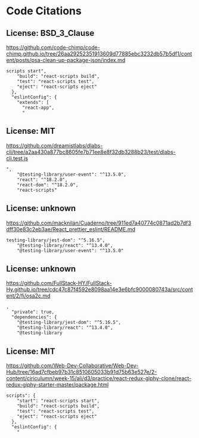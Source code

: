 # Code Citations

## License: BSD_3_Clause
https://github.com/code-chimp/code-chimp.github.io/tree/26aa29252351913609d77885ebc3232db57b5df1/content/posts/psa-clean-up-package-json/index.md

```
scripts start",
    "build": "react-scripts build",
    "test": "react-scripts test",
    "eject": "react-scripts eject"
  },
  "eslintConfig": {
    "extends": [
      "react-app",
      "
```


## License: MIT
https://github.com/dreamistlabs/dlabs-cli/tree/a2aa430a877bc8605fe7b71ee8e8f32db3288b23/test/dlabs-cli.test.js

```
",
    "@testing-library/user-event": "^13.5.0",
    "react": "^18.2.0",
    "react-dom": "^18.2.0",
    "react-scripts"
```


## License: unknown
https://github.com/macknilan/Cuaderno/tree/911ed7a40774c0871ad2b7df3dff30e83c2eb3ae/React_prettier_eslint/README.md

```
testing-library/jest-dom": "^5.16.5",
    "@testing-library/react": "^13.4.0",
    "@testing-library/user-event": "^13.5.0"
```


## License: unknown
https://github.com/FullStack-HY/FullStack-Hy.github.io/tree/cdc47c87f4592e8098aa14e3e6bfc9000080743a/src/content/2/fi/osa2c.md

```
,
  "private": true,
  "dependencies": {
    "@testing-library/jest-dom": "^5.16.5",
    "@testing-library/react": "^13.4.0",
    "@testing-library
```


## License: MIT
https://github.com/Web-Dev-Collaborative/Web-Dev-Hub/tree/16ad7cfbeb97b31c8510605033b91d75b63e527e/2-content/ciriculumn/week-15/ali/d3/practice/react-redux-giphy-clone/react-redux-giphy-starter-master/package.html

```
scripts": {
    "start": "react-scripts start",
    "build": "react-scripts build",
    "test": "react-scripts test",
    "eject": "react-scripts eject"
  },
  "eslintConfig": {
    "
```


